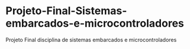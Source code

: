 # Projeto-Final-Sistemas-embarcados-e-microcontroladores
Projeto Final disciplina de sistemas embarcados e microcontroladores  
